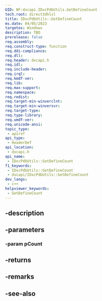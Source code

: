 ```yaml
---
UID: NF:dxcapi.IDxcPdbUtils.GetDefineCount
tech.root: direct3dhlsl
title: IDxcPdbUtils::GetDefineCount
ms.date: 04/05/2023
targetos: Windows
description: TBD
prerelease: false
req.assembly: 
req.construct-type: function
req.ddi-compliance: 
req.dll: 
req.header: dxcapi.h
req.idl: 
req.include-header: 
req.irql: 
req.kmdf-ver: 
req.lib: 
req.max-support: 
req.namespace: 
req.redist: 
req.target-min-winverclnt: 
req.target-min-winversvr: 
req.target-type: 
req.type-library: 
req.umdf-ver: 
req.unicode-ansi: 
topic_type:
 - apiref
api_type:
 - HeaderDef
api_location:
 - dxcapi.h
api_name:
 - IDxcPdbUtils::GetDefineCount
f1_keywords:
 - IDxcPdbUtils::GetDefineCount
 - dxcapi/IDxcPdbUtils::GetDefineCount
dev_langs:
 - c++
helpviewer_keywords:
 - GetDefineCount
---
```


## -description

## -parameters

### -param pCount

## -returns

## -remarks

## -see-also


